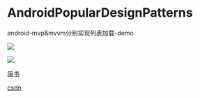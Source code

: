 # AndroidPopularDesignPatterns
android-mvp&amp;mvvm分别实现列表加载-demo

![](http://upload-images.jianshu.io/upload_images/3093487-ed87a1a1e381b7d5.gif?imageMogr2/auto-orient/strip)

![](http://upload-images.jianshu.io/upload_images/3093487-1880b7e9fd80ddb0.gif?imageMogr2/auto-orient/strip)

<a href="http://www.jianshu.com/p/f179d8352431">简书</a>

<a href="http://blog.csdn.net/mj_air/article/details/72690229">csdn</a>




